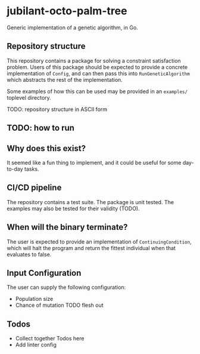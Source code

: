 # jubilant-octo-palm-tree
Generic implementation of a genetic algorithm, in Go.

## Repository structure
This repository contains a package for solving a constraint satisfaction problem. Users of this package should be expected to provide a concrete implementation of `Config`, and can then pass this into `RunGeneticAlgorithm` which abstracts the rest of the implementation.

Some examples of how this can be used may be provided in an `examples/` toplevel directory.

TODO: repository structure in ASCII form

## TODO: how to run

## Why does this exist?
It seemed like a fun thing to implement, and it could be useful for some day-to-day tasks.

## CI/CD pipeline
The repository contains a test suite. The package is unit tested. The examples may also be tested for their validity (TODO).

## When will the binary terminate?
The user is expected to provide an implementation of `ContinuingCondition`, which will halt the program and return the fittest individual when that evaluates to false.

## Input Configuration

The user can supply the following configuration:

* Population size
* Chance of mutation
TODO flesh out

## Todos

* Collect together Todos here
* Add linter config
